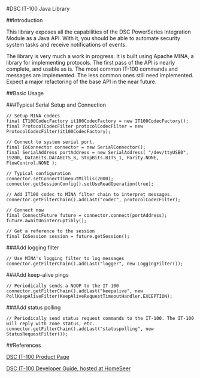 #DSC IT-100 Java Library

##Introduction

This library exposes all the capabilities of the DSC PowerSeries Integration Module as a Java API. With it, you should be able to automate security system tasks and receive notifications of events.

The library is very much a work in progress. It is built using Apache MINA, a library for implementing protocols. The first pass of the API is nearly complete, and usable as is. The most common IT-100 commands and messages are implemented. The less common ones still need implemented. Expect a major refactoring of the base API in the near future.

##Basic Usage

###Typical Serial Setup and Connection
```
// Setup MINA codecs
final IT100CodecFactory it100CodecFactory = new IT100CodecFactory();
final ProtocolCodecFilter protocolCodecFilter = new ProtocolCodecFilter(it100CodecFactory);

// Connect to system serial port.
final IoConnector connector = new SerialConnector();	
final SerialAddress portAddress = new SerialAddress( "/dev/ttyUSB0", 19200, DataBits.DATABITS_8, StopBits.BITS_1, Parity.NONE, FlowControl.NONE );

// Typical configuration
connector.setConnectTimeoutMillis(2000);
connector.getSessionConfig().setUseReadOperation(true);

// Add IT100 codec to MINA filter chain to interpret messages.
connector.getFilterChain().addLast("codec", protocolCodecFilter);

// Connect now
final ConnectFuture future = connector.connect(portAddress); 
future.awaitUninterruptibly();

// Get a reference to the session
final IoSession session = future.getSession(); 
```

###Add logging filter
```
// Use MINA's logging filter to log messages
connector.getFilterChain().addLast("logger", new LoggingFilter());
```

###Add keep-alive pings
```
// Periodically sends a NOOP to the IT-100
connector.getFilterChain().addLast("keepalive", new PollKeepAliveFilter(KeepAliveRequestTimeoutHandler.EXCEPTION);
```

###Add status polling
```
// Periodically send status request commands to the IT-100. The IT-100 will reply with zone status, etc.
connector.getFilterChain().addLast("statuspolling", new StatusRequestFilter());
```

##References

[DSC IT-100 Product Page](http://www.dsc.com/index.php?n=products&amp;o=view&amp;id=22)

[DSC IT-100 Developer Guide, hosted at HomeSeer](http://homeseer.com/pdfs/DSC/29007363R003_IT_100_developer_guide.pdf)

